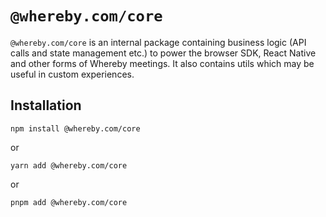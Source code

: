 # `@whereby.com/core`

`@whereby.com/core` is an internal package containing business logic (API calls and state management etc.) to power the browser SDK, React Native and other forms of Whereby meetings. It also contains utils which may be useful in custom experiences.

## Installation

```shell
npm install @whereby.com/core
```

or

```shell
yarn add @whereby.com/core
```

or

```shell
pnpm add @whereby.com/core
```
